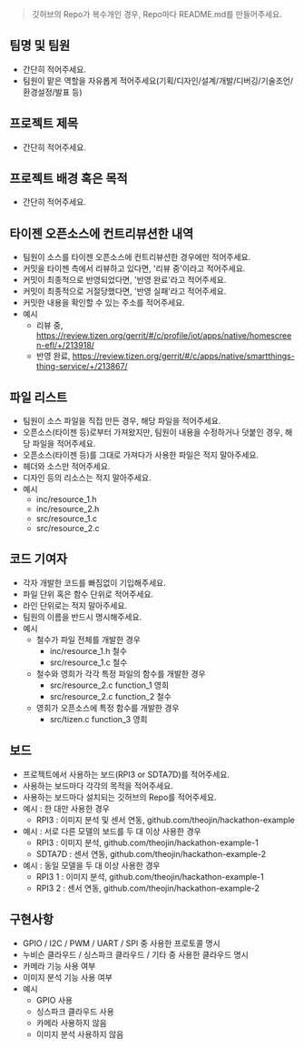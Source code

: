 > 깃허브의 Repo가 복수개인 경우, Repo마다 README.md를 만들어주세요.

## 팀명 및 팀원
* 간단히 적어주세요.
* 팀원이 맡은 역할을 자유롭게 적어주세요(기획/디자인/설계/개발/디버깅/기술조언/환경설정/발표 등)

## 프로젝트 제목
* 간단히 적어주세요.

## 프로젝트 배경 혹은 목적
* 간단히 적어주세요.

## 타이젠 오픈소스에 컨트리뷰션한 내역
* 팀원이 소스를 타이젠 오픈소스에 컨트리뷰션한 경우에만 적어주세요.
* 커밋을 타이젠 측에서 리뷰하고 있다면, '리뷰 중'이라고 적어주세요.
* 커밋이 최종적으로 반영되었다면, '반영 완료'라고 적어주세요.
* 커밋이 최종적으로 거절당했다면, '반영 실패'라고 적어주세요.
* 커밋한 내용을 확인할 수 있는 주소를 적어주세요.
* 예시
  * 리뷰 중, https://review.tizen.org/gerrit/#/c/profile/iot/apps/native/homescreen-efl/+/213918/
  * 반영 완료, https://review.tizen.org/gerrit/#/c/apps/native/smartthings-thing-service/+/213867/

## 파일 리스트
* 팀원이 소스 파일을 직접 만든 경우, 해당 파일을 적어주세요.
* 오픈소스(타이젠 등)로부터 가져왔지만, 팀원이 내용을 수정하거나 덧붙인 경우, 해당 파일을 적어주세요.
* 오픈소스(타이젠 등)를 그대로 가져다가 사용한 파일은 적지 말아주세요.
* 헤더와 소스만 적어주세요.
* 디자인 등의 리소스는 적지 말아주세요.
* 예시
  * inc/resource_1.h
  * inc/resource_2.h
  * src/resource_1.c
  * src/resource_2.c

## 코드 기여자
* 각자 개발한 코드를 빠짐없이 기입해주세요.
* 파일 단위 혹은 함수 단위로 적어주세요.
* 라인 단위로는 적지 말아주세요.
* 팀원의 이름을 반드시 명시해주세요.
* 예시
  * 철수가 파일 전체를 개발한 경우
    * inc/resource_1.h 철수
    * src/resource_1.c 철수
  * 철수와 영희가 각각 특정 파일의 함수를 개발한 경우
    * src/resource_2.c function_1 영희
    * src/resource_2.c function_2 철수
  * 영희가 오픈소스에 특정 함수를 개발한 경우
    * src/tizen.c function_3 영희

## 보드
* 프로젝트에서 사용하는 보드(RPI3 or SDTA7D)를 적어주세요.
* 사용하는 보드마다 각각의 목적을 적어주세요.
* 사용하는 보드마다 설치되는 깃허브의 Repo를 적어주세요.
* 예시 : 한 대만 사용한 경우
  * RPI3 : 이미지 분석 및 센서 연동, github.com/theojin/hackathon-example
* 예시 : 서로 다른 모델의 보드를 두 대 이상 사용한 경우
  * RPI3 : 이미지 분석, github.com/theojin/hackathon-example-1
  * SDTA7D : 센서 연동, github.com/theojin/hackathon-example-2
* 예시 : 동일 모델을 두 대 이상 사용한 경우
  * RPI3 1 : 이미지 분석, github.com/theojin/hackathon-example-1
  * RPI3 2 : 센서 연동, github.com/theojin/hackathon-example-2

## 구현사항
* GPIO / I2C / PWM / UART / SPI 중 사용한 프로토콜 명시
* 누비슨 클라우드 / 싱스파크 클라우드 / 기타 중 사용한 클라우드 명시
* 카메라 기능 사용 여부
* 이미지 분석 기능 사용 여부
* 예시
  * GPIO 사용
  * 싱스파크 클라우드 사용
  * 카메라 사용하지 않음
  * 이미지 분석 사용하지 않음
